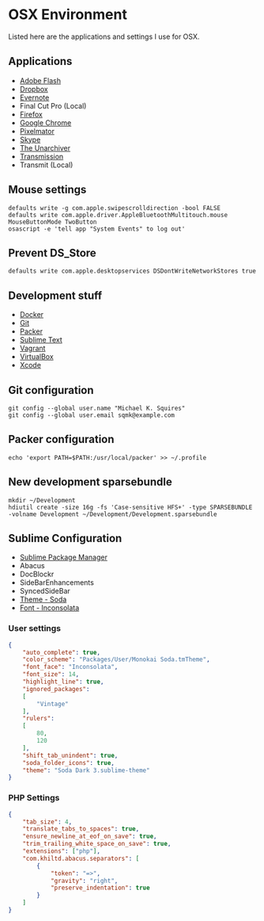 # OSX Environment

Listed here are the applications and settings I use for OSX.

## Applications

- [Adobe Flash](http://get.adobe.com/flashplayer/)
- [Dropbox](https://www.dropbox.com/downloading?src=index)
- [Evernote](https://evernote.com/download/)
- Final Cut Pro (Local)
- [Firefox](https://www.mozilla.org/en-US/firefox/new/)
- [Google Chrome](https://www.google.com/chrome/browser/)
- [Pixelmator](https://itunes.apple.com/us/app/pixelmator/id407963104)
- [Skype](http://www.skype.com/en/download-skype/skype-for-computer/)
- [The Unarchiver](https://itunes.apple.com/us/app/the-unarchiver/id425424353)
- [Transmission](https://www.transmissionbt.com/download/)
- Transmit (Local)

## Mouse settings
```ssh
defaults write -g com.apple.swipescrolldirection -bool FALSE
defaults write com.apple.driver.AppleBluetoothMultitouch.mouse MouseButtonMode TwoButton
osascript -e 'tell app "System Events" to log out'
```

## Prevent DS_Store

```ssh
defaults write com.apple.desktopservices DSDontWriteNetworkStores true
```

## Development stuff

- [Docker](https://github.com/boot2docker/osx-installer)
- [Git](http://git-scm.com/download/mac)
- [Packer](http://www.packer.io/downloads.html)
- [Sublime Text](http://www.sublimetext.com/3)
- [Vagrant](https://www.vagrantup.com)
- [VirtualBox](https://www.virtualbox.org/wiki/Downloads)
- [Xcode](https://itunes.apple.com/us/app/xcode/id497799835)

## Git configuration

```ssh
git config --global user.name "Michael K. Squires"
git config --global user.email sqmk@example.com
```

## Packer configuration

```ssh
echo 'export PATH=$PATH:/usr/local/packer' >> ~/.profile
```

## New development sparsebundle

```ssh
mkdir ~/Development
hdiutil create -size 16g -fs 'Case-sensitive HFS+' -type SPARSEBUNDLE -volname Development ~/Development/Development.sparsebundle
```

## Sublime Configuration

- [Sublime Package Manager](https://sublime.wbond.net)
- Abacus
- DocBlockr
- SideBarEnhancements
- SyncedSideBar
- [Theme - Soda](https://github.com/buymeasoda/soda-theme/)
- [Font - Inconsolata](http://levien.com/type/myfonts/inconsolata.html)

### User settings

```json
{
	"auto_complete": true,
	"color_scheme": "Packages/User/Monokai Soda.tmTheme",
	"font_face": "Inconsolata",
	"font_size": 14,
	"highlight_line": true,
	"ignored_packages":
	[
		"Vintage"
	],
	"rulers":
	[
		80,
		120
	],
	"shift_tab_unindent": true,
	"soda_folder_icons": true,
	"theme": "Soda Dark 3.sublime-theme"
}
```

### PHP Settings

```json
{
	"tab_size": 4,
	"translate_tabs_to_spaces": true,
	"ensure_newline_at_eof_on_save": true,
	"trim_trailing_white_space_on_save": true,
	"extensions": ["php"],
	"com.khiltd.abacus.separators": [
		{
			"token": "=>",
			"gravity": "right",
			"preserve_indentation": true
		}
	]
}
```
